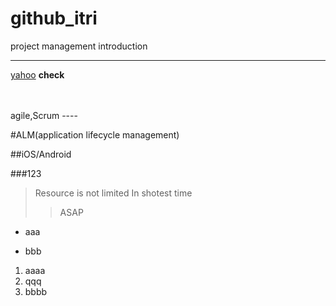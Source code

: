 github_itri
===========

project management introduction
- - - 
[yahoo](http://www.yahoo.com) **check**

<br/>
<br/>
agile,Scrum
----

#ALM(application lifecycle management)

##iOS/Android

###123

> Resource is not limited
> In shotest time
>>ASAP

* aaa
+ bbb

1. aaaa
2. qqq
2. bbbb
